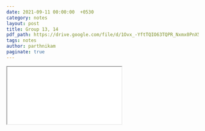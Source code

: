 ```yaml
---
date: 2021-09-11 00:00:00  +0530
category: notes
layout: post
title: Group 13, 14
pdf_path: https://drive.google.com/file/d/1Ovx_-YftTQIO63TQPR_Nxmx0PnX5v5QL/preview?usp=sharing
tags: notes
author: parthnikam
paginate: true
---
```


<iframe class="embed-pdf" src="{{ page.pdf_path }}#toolbar=0" seamless="seamless" scrolling="no" style="overflow:hidden"></iframe>
